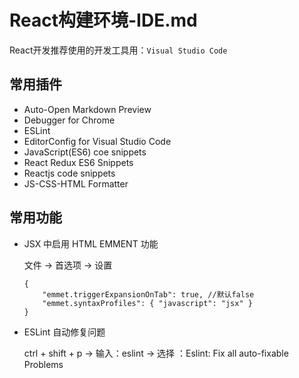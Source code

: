 # React构建环境-IDE.md
React开发推荐使用的开发工具用：`Visual Studio Code`

## 常用插件
- Auto-Open Markdown Preview
- Debugger for Chrome
- ESLint
- EditorConfig for Visual Studio Code
- JavaScript(ES6) coe snippets
- React Redux ES6 Snippets
- Reactjs code snippets
- JS-CSS-HTML Formatter


## 常用功能
- JSX 中启用 HTML EMMENT 功能

    文件 -> 首选项 -> 设置
    ```
    {
        "emmet.triggerExpansionOnTab": true, //默认false
        "emmet.syntaxProfiles": { "javascript": "jsx" }
    }
    ```

- ESLint 自动修复问题

    ctrl + shift + p -> 输入：eslint -> 选择 ：Eslint: Fix all auto-fixable Problems
